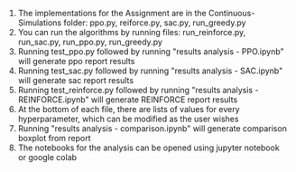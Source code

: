 
1. The implementations for the Assignment are in the Continuous-Simulations folder: ppo.py, reiforce.py, sac.py, run_greedy.py
2. You can run the algorithms by running files: run_reinforce.py, run_sac.py, run_ppo.py, run_greedy.py
3. Running test_ppo.py followed by running "results analysis - PPO.ipynb" will generate ppo report results
4. Running test_sac.py followed by running "results analysis - SAC.ipynb" will generate sac report results
5. Running test_reinforce.py followed by running "results analysis - REINFORCE.ipynb" will generate REINFORCE report results
6. At the bottom of each file, there are lists of values for every hyperparameter, which can be modified as the user wishes
7. Running "results analysis - comparison.ipynb" will generate comparison boxplot from report
8. The notebooks for the analysis can be opened using jupyter notebook or google colab
